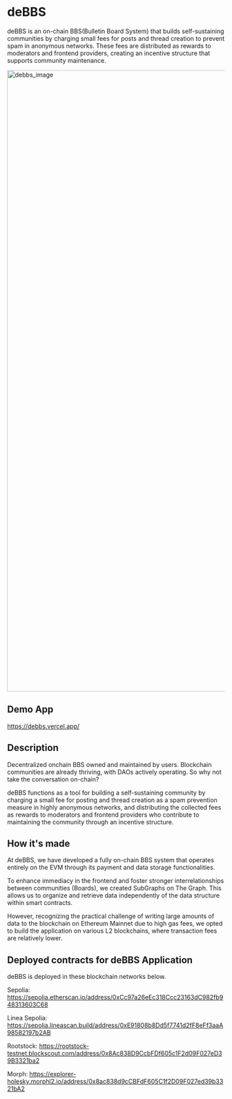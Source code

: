 # deBBS
deBBS is an on-chain BBS(Bulletin Board System) that builds self-sustaining communities by charging small fees for posts and thread creation to prevent spam in anonymous networks. These fees are distributed as rewards to moderators and frontend providers, creating an incentive structure that supports community maintenance.

<img width="1440" alt="debbs_image" src="https://github.com/user-attachments/assets/55805b31-7712-41b2-b1bd-37c09bcfc44b">

## Demo App
https://debbs.vercel.app/

## Description
Decentralized onchain BBS owned and maintained by users. 
Blockchain communities are already thriving, with DAOs actively operating.
So why not take the conversation on-chain?

deBBS functions as a tool for building a self-sustaining community by charging a small fee for posting and thread creation as a spam prevention measure in highly anonymous networks, and distributing the collected fees as rewards to moderators and frontend providers who contribute to maintaining the community through an incentive structure.

## How it's made
At deBBS, we have developed a fully on-chain BBS system that operates entirely on the EVM through its payment and data storage functionalities.

To enhance immediacy in the frontend and foster stronger interrelationships between communities (Boards), we created SubGraphs on The Graph. This allows us to organize and retrieve data independently of the data structure within smart contracts.

However, recognizing the practical challenge of writing large amounts of data to the blockchain on Ethereum Mainnet due to high gas fees, we opted to build the application on various L2 blockchains, where transaction fees are relatively lower.

## Deployed contracts for deBBS Application
deBBS is deployed in these blockchain networks below.

Sepolia: https://sepolia.etherscan.io/address/0xCc97a26eEc318Ccc23163dC982fb948313603C68

Linea Sepolia: https://sepolia.lineascan.build/address/0xE91808b8Dd5f7741d2fF8eFf3aaA98582197b2AB

Rootstock: https://rootstock-testnet.blockscout.com/address/0x8Ac838D9CcbFDf605c1F2d09F027eD39B3321ba2

Morph: https://explorer-holesky.morphl2.io/address/0x8ac838d9cCBFdF605C1f2D09F027ed39b3321bA2
